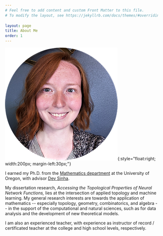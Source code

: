 ```yaml
---
# Feel free to add content and custom Front Matter to this file.
# To modify the layout, see https://jekyllrb.com/docs/themes/#overriding-theme-defaults

layout: page
title: About Me
order: 1
---
```


![image](assets/images/portrait.png){:style="float:right; width:200px; margin-left:30px;"}

I earned my Ph.D. from the [Mathematics department](https://math.uoregon.edu/) at the University of Oregon, with advisor [Dev Sinha](https://pages.uoregon.edu/dps/index.php). 

My dissertation research,  *Accessing the Topological Properties of Neural Network Functions,* lies at the intersection of applied topology and machine learning. My general research interests are towards the application of mathematics -- especially topology, geometry, combinatorics, and algebra -- in the support of the computational and natural sciences, such as for data analysis and the development of new theoretical models.  

I am also an experienced teacher, with experience as instructor of record / certificated teacher at the college and high school levels, respectively.
